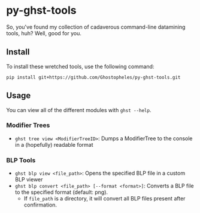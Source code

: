 # py-ghst-tools
So, you've found my collection of cadaverous command-line datamining tools, huh? Well, good for you.

## Install
To install these wretched tools, use the following command:
```
pip install git+https://github.com/Ghostopheles/py-ghst-tools.git
```

## Usage
You can view all of the different modules with `ghst --help`.

### Modifier Trees
- `ghst tree view <ModifierTreeID>`: Dumps a ModifierTree to the console in a (hopefully) readable format

### BLP Tools
- `ghst blp view <file_path>`: Opens the specified BLP file in a custom BLP viewer
- `ghst blp convert <file_path> [--format <format>]`: Converts a BLP file to the specified format (default: png).
    - If `file_path` is a directory, it will convert all BLP files present after confirmation.